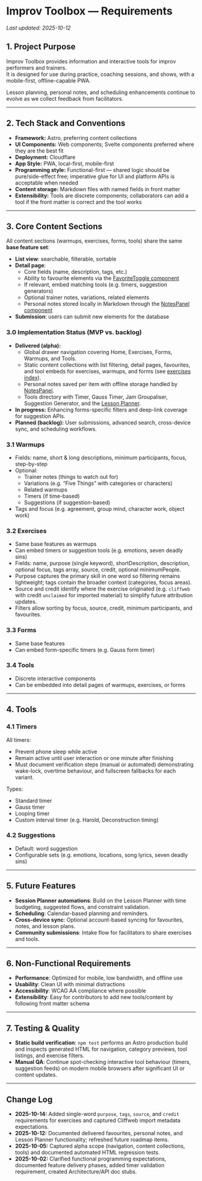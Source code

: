 # Improv Toolbox — Requirements

_Last updated: 2025-10-12_

## 1. Project Purpose

Improv Toolbox provides information and interactive tools for improv performers and trainers.  
It is designed for use during practice, coaching sessions, and shows, with a mobile-first, offline-capable PWA.

Lesson planning, personal notes, and scheduling enhancements continue to evolve as we collect feedback from facilitators.

---

## 2. Tech Stack and Conventions

- **Framework:** Astro, preferring content collections
- **UI Components:** Web components; Svelte components preferred where they are the best fit
- **Deployment:** Cloudflare
- **App Style:** PWA, local-first, mobile-first
- **Programming style:** Functional-first — shared logic should be pure/side-effect free; imperative glue for UI and platform APIs is acceptable when needed
- **Content storage:** Markdown files with named fields in front matter
- **Extensibility:** Tools are discrete components; collaborators can add a tool if the front matter is correct and the tool works

---

## 3. Core Content Sections

All content sections (warmups, exercises, forms, tools) share the same **base feature set**:

- **List view**: searchable, filterable, sortable
- **Detail page**:
  - Core fields (name, description, tags, etc.)
  - Ability to favourite elements via the [FavoriteToggle component](../src/components/FavoriteToggle.astro)
  - If relevant, embed matching tools (e.g. timers, suggestion generators)
  - Optional trainer notes, variations, related elements
  - Personal notes stored locally in Markdown through the [NotesPanel component](../src/components/NotesPanel.astro)
- **Submission**: users can submit new elements for the database

### 3.0 Implementation Status (MVP vs. backlog)

- **Delivered (alpha):**
  - Global drawer navigation covering Home, Exercises, Forms, Warmups, and Tools.
  - Static content collections with list filtering, detail pages, favourites, and tool embeds for exercises, warmups, and forms (see [exercises index](../src/pages/exercises/index.astro)).
  - Personal notes saved per item with offline storage handled by [NotesPanel](../src/components/NotesPanel.astro).
  - Tools directory with Timer, Gauss Timer, Jam Groupaliser, Suggestion Generator, and the [Lesson Planner](../src/pages/tools/lesson-plans/index.astro).
- **In progress:** Enhancing forms-specific filters and deep-link coverage for suggestion APIs.
- **Planned (backlog):** User submissions, advanced search, cross-device sync, and scheduling workflows.

### 3.1 Warmups

- Fields: name, short & long descriptions, minimum participants, focus, step-by-step
- Optional:
  - Trainer notes (things to watch out for)
  - Variations (e.g. “Five Things” with categories or characters)
  - Related warmups
  - Timers (if time-based)
  - Suggestions (if suggestion-based)
- Tags and focus (e.g. agreement, group mind, character work, object work)

### 3.2 Exercises

- Same base features as warmups
- Can embed timers or suggestion tools (e.g. emotions, seven deadly sins)
- Fields: name, purpose (single keyword), shortDescription, description, optional focus, tags array, source, credit, optional minimumPeople.
- Purpose captures the primary skill in one word so filtering remains lightweight; tags contain the broader context (categories, focus areas).
- Source and credit identify where the exercise originated (e.g. `cliffweb` with credit `unclaimed` for imported material) to simplify future attribution updates.
- Filters allow sorting by focus, source, credit, minimum participants, and favourites.

### 3.3 Forms

- Same base features
- Can embed form-specific timers (e.g. Gauss form timer)

### 3.4 Tools

- Discrete interactive components
- Can be embedded into detail pages of warmups, exercises, or forms

---

## 4. Tools

### 4.1 Timers

All timers:

- Prevent phone sleep while active
- Remain active until user interaction or one minute after finishing
- Must document verification steps (manual or automated) demonstrating wake-lock, overtime behaviour, and fullscreen fallbacks for each variant.

Types:

- Standard timer
- Gauss timer
- Looping timer
- Custom interval timer (e.g. Harold, Deconstruction timing)

### 4.2 Suggestions

- Default: word suggestion
- Configurable sets (e.g. emotions, locations, song lyrics, seven deadly sins)

---

## 5. Future Features

- **Session Planner automations**: Build on the Lesson Planner with time budgeting, suggested flows, and constraint validation.
- **Scheduling**: Calendar-based planning and reminders.
- **Cross-device sync**: Optional account-based syncing for favourites, notes, and lesson plans.
- **Community submissions**: Intake flow for facilitators to share exercises and tools.

---

## 6. Non-Functional Requirements

- **Performance**: Optimized for mobile, low bandwidth, and offline use
- **Usability**: Clean UI with minimal distractions
- **Accessibility**: WCAG AA compliance where possible
- **Extensibility**: Easy for contributors to add new tools/content by following front matter schema

---

## 7. Testing & Quality

- **Static build verification**: `npm test` performs an Astro production build and inspects generated HTML for navigation, category previews, tool listings, and exercise filters.
- **Manual QA**: Continue spot-checking interactive tool behaviour (timers, suggestion feeds) on modern mobile browsers after significant UI or content updates.

---

## Change Log

- **2025-10-14:** Added single-word `purpose`, `tags`, `source`, and `credit` requirements for exercises and captured Cliffweb import metadata expectations.
- **2025-10-12:** Documented delivered favourites, personal notes, and Lesson Planner functionality; refreshed future roadmap items.
- **2025-10-05:** Captured alpha scope (navigation, content collections, tools) and documented automated HTML regression tests.
- **2025-10-02:** Clarified functional programming expectations, documented feature delivery phases, added timer validation requirement, created Architecture/API doc stubs.
